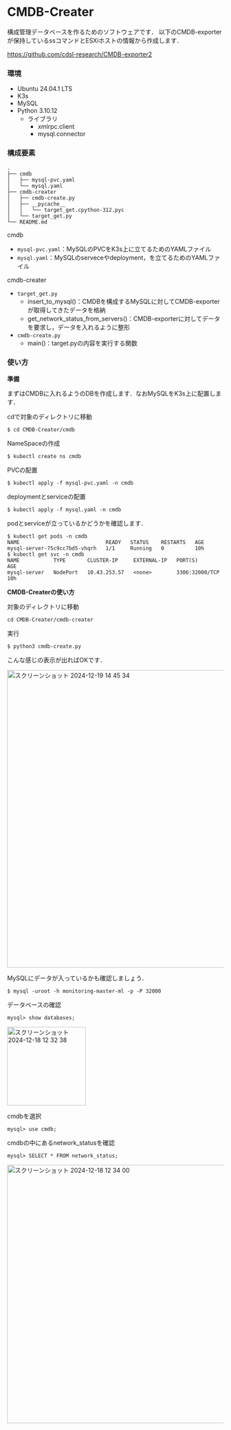 # CMDB-Creater

構成管理データベースを作るためのソフトウェアです．
以下のCMDB-exporterが保持しているssコマンドとESXiホストの情報から作成します．


https://github.com/cdsl-research/CMDB-exporter2

### 環境
- Ubuntu 24.04.1 LTS
- K3s
- MySQL
- Python 3.10.12
  - ライブラリ
    - xmlrpc.client
    - mysql.connector
   

### 構成要素
```
.
├── cmdb
│   ├── mysql-pvc.yaml
│   └── mysql.yaml
├── cmdb-creater
│   ├── cmdb-create.py
│   ├── __pycache__
│   │   └── target_get.cpython-312.pyc
│   └── target_get.py
└── README.md
```


cmdb
- ```mysql-pvc.yaml```：MySQLのPVCをK3s上に立てるためのYAMLファイル
- ```mysql.yaml```：MySQLのserveceやdeployment，を立てるためのYAMLファイル

cmdb-creater
- ```target_get.py```
  - insert_to_mysql()：CMDBを構成するMySQLに対してCMDB-exporterが取得してきたデータを格納
  - get_network_status_from_servers()：CMDB-exporterに対してデータを要求し，データを入れるように整形
- ```cmdb-create.py```
  - main()：target.pyの内容を実行する関数

 ### 使い方

 **準備**

 まずはCMDBに入れるようのDBを作成します．なおMySQLをK3s上に配置します．

cdで対象のディレクトリに移動
```
$ cd CMDB-Creater/cmdb
```

NameSpaceの作成
```
$ kubectl create ns cmdb
```


PVCの配置
```
$ kubectl apply -f mysql-pvc.yaml -n cmdb
```

deploymentとserviceの配置
```
$ kubectl apply -f mysql.yaml -n cmdb
```

podとserviceが立っているかどうかを確認します．
```
$ kubectl get pods -n cmdb
NAME                            READY   STATUS    RESTARTS   AGE
mysql-server-75c9cc7bd5-vhqrh   1/1     Running   0          10h
$ kubectl get svc -n cmdb
NAME           TYPE       CLUSTER-IP     EXTERNAL-IP   PORT(S)          AGE
mysql-server   NodePort   10.43.253.57   <none>        3306:32000/TCP   10h
```


**CMDB-Createrの使い方**

対象のディレクトリに移動
```
cd CMDB-Creater/cmdb-creater
```

実行
```
$ python3 cmdb-create.py 
```

こんな感じの表示が出ればOKです．


<img width="692" alt="スクリーンショット 2024-12-19 14 45 34" src="https://github.com/user-attachments/assets/a1babed9-cbe3-4738-9c02-a760fe18a568" />


MySQLにデータが入っているかも確認しましょう．
```
$ mysql -uroot -h monitoring-master-ml -p -P 32000
```

データベースの確認
```
mysql> show databases;
```

<img width="183" alt="スクリーンショット 2024-12-18 12 32 38" src="https://github.com/user-attachments/assets/517ceb73-944e-4751-977c-edc97053aaf3" />


cmdbを選択
```
mysql> use cmdb;
```

cmdbの中にあるnetwork_statusを確認
```
mysql> SELECT * FROM network_status;
```


<img width="601" alt="スクリーンショット 2024-12-18 12 34 00" src="https://github.com/user-attachments/assets/e8c95491-9abc-4613-8184-e6e8216f72ed" />








 

